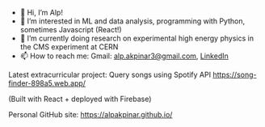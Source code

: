 - 👋 Hi, I’m Alp!
- 👀 I’m interested in ML and data analysis, programming with Python, sometimes Javascript (React!)
- 🌱 I’m currently doing research on experimental high energy physics in the CMS experiment at CERN
- 📫 How to reach me: Gmail: alp.akpinar3@gmail.com, [LinkedIn](https://www.linkedin.com/in/alp-akp%C4%B1nar-9ab423b7/) 

Latest extracurricular project: Query songs using Spotify API
https://song-finder-898a5.web.app/

(Built with React + deployed with Firebase)

Personal GitHub site:
https://alpakpinar.github.io/

<!---
alpakpinar/alpakpinar is a ✨ special ✨ repository because its `README.md` (this file) appears on your GitHub profile.
You can click the Preview link to take a look at your changes.
--->
